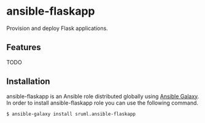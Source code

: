 # ansible-flaskapp

Provision and deploy Flask applications.


## Features

TODO


## Installation

ansible-flaskapp is an Ansible role distributed globally using [Ansible Galaxy](https://galaxy.ansible.com/). In order to install ansible-flaskapp role you can use the following command.

```
$ ansible-galaxy install sruml.ansible-flaskapp
```
